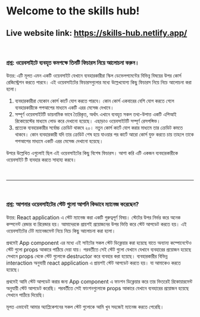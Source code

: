 # Welcome to the skills hub!
<h2>Live website link: <a href="https://skills-hub.netlify.app/" target="_blank">https://skills-hub.netlify.app/</a></h2>
<br/>

<section>
    <h3>প্রশ্ন: ওয়েবসাইটে ব্যবহৃত কমপক্ষে তিনটি ফিচারস নিয়ে আলোচনা করুন।</h3>
    <article>
        <p>উত্তর: এটি মূলত এমন একটি ওয়েবসাইট যেখানে ব্যবহারকারীরা স্কিল ডেভেলপমেন্টের বিভিন্ন বিষয়ের উপর কোর্স রেজিস্ট্রেশন করতে পারবে।
        এই ওয়েবসাইটের ফিচারসগুলোর  মধ্যে উল্লেখযোগ্য কিছু ফিচারস নিয়ে নিচে আলোচনা করা হলো।</p>
        <ol>
            <li>ব্যবহারকারীরা যেকোন কোর্স কার্টে যোগ করতে পারবে। কোন কোর্স একবারের বেশি যোগ করতে গেলে ব্যবহারকারীকে পপআপের মাধ্যমে একটি এরর মেসেজ দেখাবে।</li>
            <li>সম্পূর্ণ ওয়েবসাইটটি ডায়নামিক ভাবে তৈরিকৃত, অর্থাৎ এখানে ব্যবহৃত সকল তথ্য-উপাত্ত একটি এপিআই রিকোয়েস্টের মাধ্যমে লোড করে দেখানো হয়েছে। এছাড়াও ওয়েবসাইটটি সম্পূর্ণ রেসপন্সিভ।</li>
            <li>প্রত্যেক ব্যবহারকারীর সর্বোচ্চ ক্রেডিট থাকবে ২০। নতুন কোর্স কার্টে যোগ করার মাধ্যমে তার ক্রেডিট কমতে থাকবে। কোন ব্যবহারকারী যদি তার ক্রেডিট শেষ হয়ে যাওয়ার পর কার্টে আরো কোর্স যুক্ত করতে চায় তাহলে তাকে পপআপের মাধ্যমে একটি এরর মেসেজ দেখানো হয়েছে।</li>
        </ol>
        <p>উপরে উল্লেখিত এগুলোই ছিল এই ওয়েবসাইটের কিছু বিশেষ ফিচারস। আশা করি এটি একজন ব্যবহারকারীকে ওয়েবসাইট টি ব্যবহার করতে সাহায্য করবে।</p>
    </article>
</section>

<br/>
<hr/>
<br/>

<section>
    <h3>প্রশ্ন: আপনার ওয়েবসাইটের স্টেট গুলো আপনি কিভাবে ম্যানেজ করেছেন?</h3>
    <article>
        <p>উত্তর: React application এ স্টেট ম্যানেজ করা একটি গুরুত্বপূর্ণ বিষয়। স্টেটের উপর নির্ভর করে অনেক কম্পনেন্ট রেন্ডার বা রিরেন্ডার হয়। আমাদেরকে প্রায়শই প্রয়োজনের উপর ভিত্তি করে স্টেট আপডেট করতে হয়। এই ওয়েবসাইটের টেট ম্যানেজমেন্ট নিয়ে নিচে কিছু আলোচনা করা হলো।</p>
        <p>প্রথমেই App component এর মধ্যে এই সাইটের সকল স্টেট ডিক্লেয়ার করা হয়েছে যাতে অন্যান্য কম্পোনেন্টেও স্টেট গুলো props আকারে পাঠিয়ে দেয়া যায়। পরবর্তীতে সেই স্টেট গুলো যেখানে যেখানে ব্যবহারের প্রয়োজন হয়েছে সেখানে props থেকে স্টেট গুলোকে destructor করে ব্যবহার করা হয়েছে। ব্যবহারকারীর বিভিন্ন interaction অনুযায়ী react application এ প্রায়শই স্টেট আপডেট করতে হয়। যা আমাকেও করতে হয়েছে।</p>
        <p>প্রথমেই আমি স্টেট আপডেট করার জন্য App component এ ফাংশন ডিক্লেয়ার করে তার ভিতরেই রিকোয়ারমেন্ট অনুযায়ী স্টেট আপডেট করেছি। পরবর্তীতে সেই ফাংশনগুলোকে props আকারে যেখানে ব্যবহারের প্রয়োজন হয়েছে সেখানে পাঠিয়ে দিয়েছি।</p>
        <p>মূলত এভাবেই আমার অ্যাপ্লিকেশনের সকল স্টেট গুলোকে আমি খুব সহজেই ম্যানেজ করতে পেরেছি।</p>
    </article>
</section>